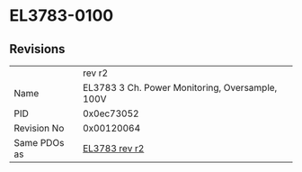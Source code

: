 # EL3783-0100

## Revisions
<table>
<tr>
<td></td>
<td>rev r2</td>
</tr>
<tr>
<td>Name</td>
<td>EL3783 3 Ch. Power Monitoring, Oversample, 100V</td>
</tr>
<tr>
<td>PID</td>
<td>0x0ec73052</td>
</tr>
<tr>
<td>Revision No</td>
<td>0x00120064</td>
</tr>
<tr>
<td>Same PDOs as</td>
<td><a href="EL3783.md">EL3783 rev r2</a></td>
</tr>
</table>
